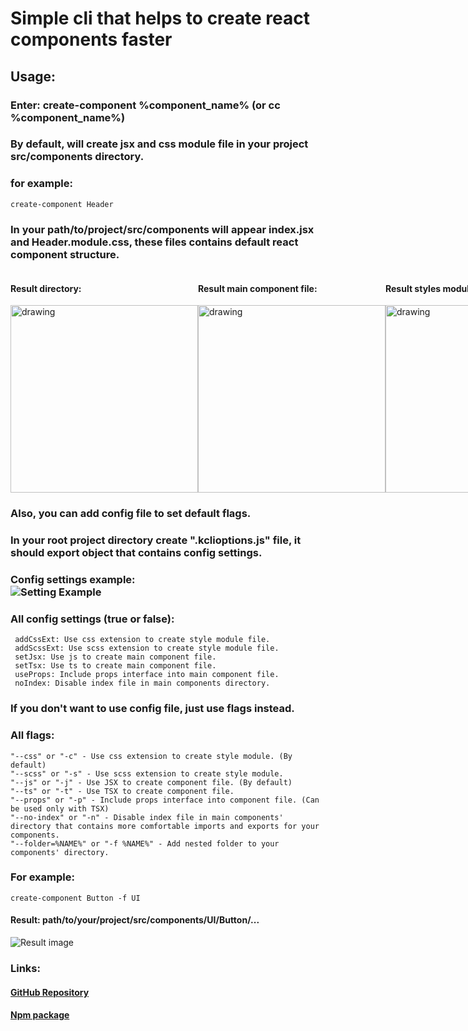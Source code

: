 # Simple cli that helps to create react components faster

## Usage:

### Enter: create-component %component_name% (or cc %component_name%)

### By default, will create jsx and css module file in your project src/components directory.

### for example:

```  
create-component Header  
```  

### In your path/to/project/src/components will appear index.jsx and Header.module.css, these files contains default react component structure.
<div style="display: flex; justify-content: space-between;">  
    <div>  
        <h4>Result directory:</h4>  
        <img src="https://i.ibb.co/kqCQKVm/Code-r371a-Kp-S5y.png" alt="drawing" width="300"/>  
    </div>  
    <div>  
        <h4>Result main component file:</h4>  
        <img src="https://i.ibb.co/zsLghpJ/Code-HGHe-G8-CZBQ.png" alt="drawing" width="300"/>  
    </div>  
    <div>  
        <h4>Result styles module file:</h4>  
        <img src="https://i.ibb.co/X2XT5Bs/Code-HTGFLQN85-A.png" alt="drawing" width="300"/>  
    </div>  
    <div>  
        <h4>Result index file:</h4>  
        <img src="https://i.ibb.co/dkzptjY/Code-jiz-VVr-IPZx.png" alt="drawing" width="300"/>  
    </div>  
</div>  

### Also, you can add config file to set default flags.
### In your root project directory create ".kclioptions.js" file, it should export object that contains config settings.

### Config settings example:  <br>![Setting Example](https://i.ibb.co/8cW7qM8/Code-ZUJQ6-FPFRu.png)

### All config settings (true or false):
```
 addCssExt: Use css extension to create style module file.  
 addScssExt: Use scss extension to create style module file.  
 setJsx: Use js to create main component file.  
 setTsx: Use ts to create main component file.  
 useProps: Include props interface into main component file.  
 noIndex: Disable index file in main components directory.
```

### If you don't want to use config file, just use flags instead.

### All flags:
```
"--css" or "-c" - Use css extension to create style module. (By default)  
"--scss" or "-s" - Use scss extension to create style module.  
"--js" or "-j" - Use JSX to create component file. (By default)  
"--ts" or "-t" - Use TSX to create component file.  
"--props" or "-p" - Include props interface into component file. (Can be used only with TSX)  
"--no-index" or "-n" - Disable index file in main components' directory that contains more comfortable imports and exports for your components.  
"--folder=%NAME%" or "-f %NAME%" - Add nested folder to your components' directory.  
```

### For example:

```  
create-component Button -f UI  
```  

#### Result: path/to/your/project/src/components/UI/Button/...
![Result image](https://i.ibb.co/9tHS0Sc/Code-g-IOQzr-Vgm-T.png)

### Links:

#### [GitHub Repository](https://github.com/ajiways/create-component-cli)

#### [Npm package](https://www.npmjs.com/package/@kswbtw/create-component-cli)